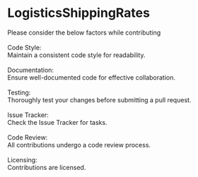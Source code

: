 # LogisticsShippingRates
Please consider the below factors while contributing<br><br>
Code Style:<br>
Maintain a consistent code style for readability.<br><br>
Documentation:<br>
Ensure well-documented code for effective collaboration.<br><br>
Testing:<br>
Thoroughly test your changes before submitting a pull request.<br><br>
Issue Tracker:<br>
Check the Issue Tracker for tasks.<br><br>
Code Review:<br>
All contributions undergo a code review process.<br><br>
Licensing:<br>
Contributions are licensed.
